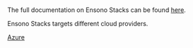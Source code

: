 #

The full documentation on Ensono Stacks can be found [here](https://ensono.github.io/stacks/).

Ensono Stacks targets different cloud providers.

[Azure](https://ensono.github.io/stacks/docs/workloads/azure/backend/netcore/quickstart/requirements_netcore)
